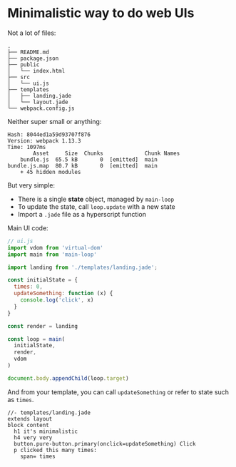 # Minimalistic way to do web UIs

Not a lot of files:

	.
	├── README.md
	├── package.json
	├── public
	│   └── index.html
	├── src
	│   └── ui.js
	├── templates
	│   ├── landing.jade
	│   └── layout.jade
	└── webpack.config.js

Neither super small or anything:

```
Hash: 8044ed1a59d93707f876
Version: webpack 1.13.3
Time: 1097ms
        Asset     Size  Chunks             Chunk Names
    bundle.js  65.5 kB       0  [emitted]  main
bundle.js.map  80.7 kB       0  [emitted]  main
    + 45 hidden modules
```

But very simple:

- There is a single **state** object, managed by `main-loop`
- To update the state, call `loop.update` with a new state
- Import a `.jade` file as a hyperscript function

Main UI code:

```js
// ui.js
import vdom from 'virtual-dom'
import main from 'main-loop'

import landing from './templates/landing.jade';

const initialState = {
  times: 0,
  updateSomething: function (x) {
    console.log('click', x)
  }
}

const render = landing

const loop = main(
  initialState,
  render,
  vdom
)

document.body.appendChild(loop.target)
```

And from your template, you can call `updateSomething` or
refer to state such as `times`.

```jade
//- templates/landing.jade
extends layout
block content
  h1 it's minimalistic
  h4 very very
  button.pure-button.primary(onclick=updateSomething) Click
  p clicked this many times:
    span= times
```


